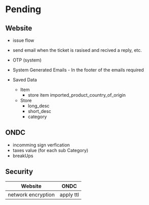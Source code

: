 # Pending

## Website

- issue flow
- send email when the ticket is rasised and recived a reply, etc.
- OTP (system)
- System Generated Emails - In the footer of the emails required

- Saved Data
  - Item
    - store item imported_product_country_of_origin
  - Store
    - long_desc
    - short_desc
    - category

## ONDC

- incomming sign verfication
- taxes value (for each sub Category)
- breakUps

## Security

| Website            | ONDC      |
| ------------------ | --------- |
| network encryption | apply ttl |
